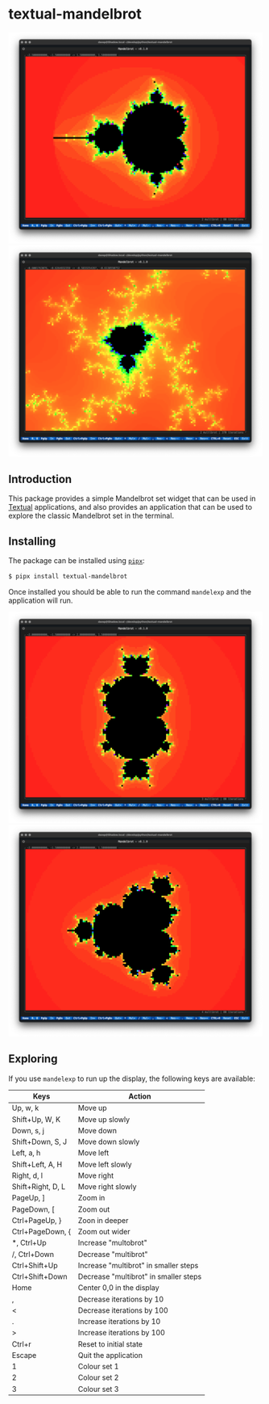 # textual-mandelbrot

![mandelexp in action](https://raw.githubusercontent.com/davep/textual-mandelbrot/main/img/mandelexp01.png)
![mandelexp in action](https://raw.githubusercontent.com/davep/textual-mandelbrot/main/img/mandelexp02.png)

## Introduction

This package provides a simple Mandelbrot set widget that can be used in
[Textual](https://textual.textualize.io/) applications, and also provides an
application that can be used to explore the classic Mandelbrot set in the
terminal.

## Installing

The package can be installed using [`pipx`](https://pypa.github.io/pipx/):

```sh
$ pipx install textual-mandelbrot
```

Once installed you should be able to run the command `mandelexp` and the
application will run.

![mandelexp in action](https://raw.githubusercontent.com/davep/textual-mandelbrot/main/img/mandelexp03.png)
![mandelexp in action](https://raw.githubusercontent.com/davep/textual-mandelbrot/main/img/mandelexp04.png)

## Exploring

If you use `mandelexp` to run up the display, the following keys are
available:

| Keys              | Action                                |
|-------------------|---------------------------------------|
| Up, w, k          | Move up                               |
| Shift+Up, W, K    | Move up slowly                        |
| Down, s, j        | Move down                             |
| Shift+Down, S, J  | Move down slowly                      |
| Left, a, h        | Move left                             |
| Shift+Left, A, H  | Move left slowly                      |
| Right, d, l       | Move right                            |
| Shift+Right, D, L | Move right slowly                     |
| PageUp, ]         | Zoom in                               |
| PageDown, [       | Zoom out                              |
| Ctrl+PageUp, }    | Zoon in deeper                        |
| Ctrl+PageDown, {  | Zoom out wider                        |
| *, Ctrl+Up        | Increase "multobrot"                  |
| /, Ctrl+Down      | Decrease "multibrot"                  |
| Ctrl+Shift+Up     | Increase "multibrot" in smaller steps |
| Ctrl+Shift+Down   | Decrease "multibrot" in smaller steps |
| Home              | Center 0,0 in the display             |
| ,                 | Decrease iterations by 10             |
| <                 | Decrease iterations by 100            |
| .                 | Increase iterations by 10             |
| >                 | Increase iterations by 100            |
| Ctrl+r            | Reset to initial state                |
| Escape            | Quit the application                  |
| 1                 | Colour set 1                          |
| 2                 | Colour set 2                          |
| 3                 | Colour set 3                          |

[//]: # (README.md ends here)
